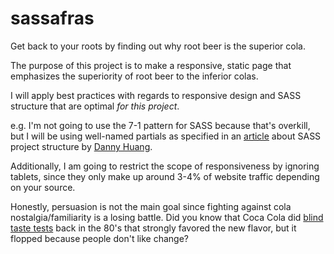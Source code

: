 # sassafras
Get back to your roots by finding out why root beer is the superior cola.

The purpose of this project is to make a responsive, static page that emphasizes the superiority of root beer to the inferior colas. 

I will apply best practices with regards to responsive design and SASS structure that are optimal *for this project*.

e.g. I'm not going to use the 7-1 pattern for SASS because that's overkill, but I will be using well-named partials as specified in an [article](https://medium.com/@dannyhuang_75970/sass-project-structure-for-big-projects-8c4a740846ee) about SASS project structure by [Danny Huang](https://medium.com/@dannyhuang_75970).

Additionally, I am going to restrict the scope of responsiveness by ignoring tablets, since they only make up around 3-4% of website traffic depending on your source.

Honestly, persuasion is not the main goal since fighting against cola nostalgia/familiarity is a losing battle. Did you know that Coca Cola did [blind taste tests](https://www.history.com/news/why-coca-cola-new-coke-flopped) back in the 80's that strongly favored the new flavor, but it flopped because people don't like change?
